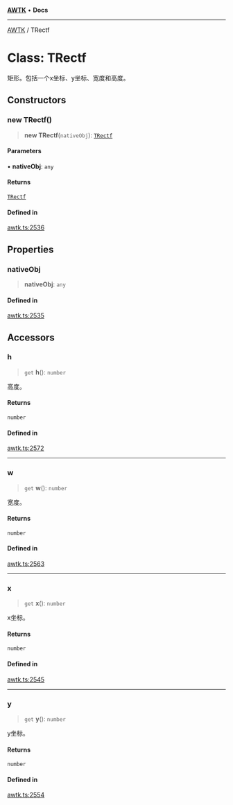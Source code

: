 [**AWTK**](../README.md) • **Docs**

***

[AWTK](../globals.md) / TRectf

# Class: TRectf

矩形。包括一个x坐标、y坐标、宽度和高度。

## Constructors

### new TRectf()

> **new TRectf**(`nativeObj`): [`TRectf`](TRectf.md)

#### Parameters

• **nativeObj**: `any`

#### Returns

[`TRectf`](TRectf.md)

#### Defined in

[awtk.ts:2536](https://github.com/zlgopen/awtk-binding/blob/b1e618d759250c07a8449fe21dad19c89a7f6c51/tools/code_gen/js/output/awtk.ts#L2536)

## Properties

### nativeObj

> **nativeObj**: `any`

#### Defined in

[awtk.ts:2535](https://github.com/zlgopen/awtk-binding/blob/b1e618d759250c07a8449fe21dad19c89a7f6c51/tools/code_gen/js/output/awtk.ts#L2535)

## Accessors

### h

> `get` **h**(): `number`

高度。

#### Returns

`number`

#### Defined in

[awtk.ts:2572](https://github.com/zlgopen/awtk-binding/blob/b1e618d759250c07a8449fe21dad19c89a7f6c51/tools/code_gen/js/output/awtk.ts#L2572)

***

### w

> `get` **w**(): `number`

宽度。

#### Returns

`number`

#### Defined in

[awtk.ts:2563](https://github.com/zlgopen/awtk-binding/blob/b1e618d759250c07a8449fe21dad19c89a7f6c51/tools/code_gen/js/output/awtk.ts#L2563)

***

### x

> `get` **x**(): `number`

x坐标。

#### Returns

`number`

#### Defined in

[awtk.ts:2545](https://github.com/zlgopen/awtk-binding/blob/b1e618d759250c07a8449fe21dad19c89a7f6c51/tools/code_gen/js/output/awtk.ts#L2545)

***

### y

> `get` **y**(): `number`

y坐标。

#### Returns

`number`

#### Defined in

[awtk.ts:2554](https://github.com/zlgopen/awtk-binding/blob/b1e618d759250c07a8449fe21dad19c89a7f6c51/tools/code_gen/js/output/awtk.ts#L2554)
